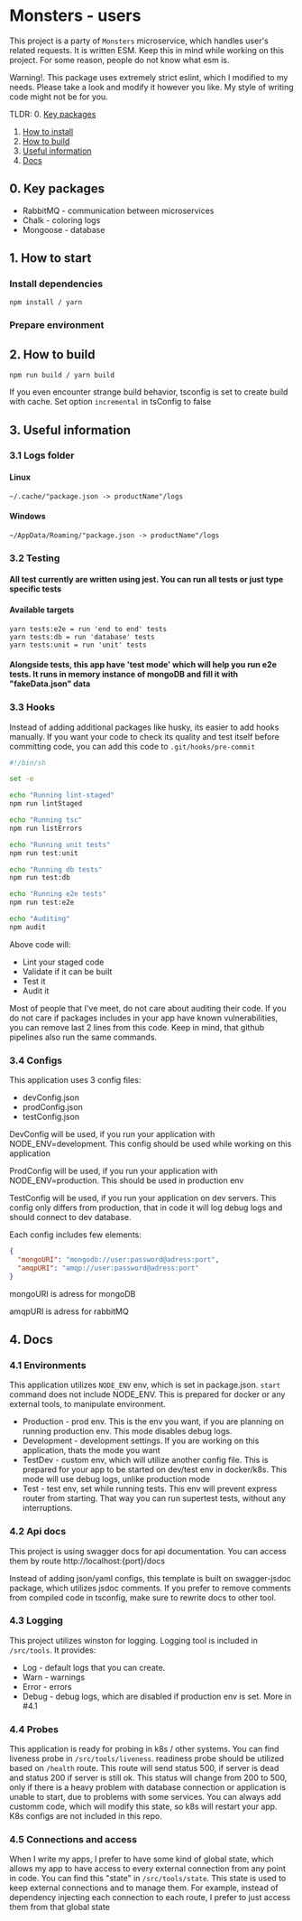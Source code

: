 # Monsters - users

This project is a party of `Monsters` microservice, which handles user's related requests. It is written ESM. Keep this in mind while working on this project. For some reason, people do not know what esm is.

Warning!.
This package uses extremely strict eslint, which I modified to my needs. Please take a look and modify it however you like. My style of writing code might not be for you.

TLDR:
0. [Key packages](#0-key-packages)
1. [How to install](#1-how-to-install)
2. [How to build](#2-how-to-build)
3. [Useful information](#3-useful-information)
4. [Docs](#4-docs)

## 0. Key packages

- RabbitMQ - communication between microservices
- Chalk - coloring logs
- Mongoose - database

## 1. How to start

### Install dependencies

```shell
npm install / yarn
```

### Prepare environment

## 2. How to build

```shell
npm run build / yarn build
```

If you even encounter strange build behavior, tsconfig is set to create build with cache. Set option `incremental` in tsConfig to false

## 3. Useful information

### 3.1 Logs folder

#### Linux

```text
~/.cache/"package.json -> productName"/logs
```

#### Windows

```text
~/AppData/Roaming/"package.json -> productName"/logs
```

### 3.2 Testing

#### All test currently are written using jest. You can run all tests or just type specific tests

#### Available targets

```text
yarn tests:e2e = run 'end to end' tests
yarn tests:db = run 'database' tests
yarn tests:unit = run 'unit' tests
```

#### Alongside tests, this app have 'test mode' which will help you run e2e tests. It runs in memory instance of mongoDB and fill it with "fakeData.json" data

### 3.3 Hooks

Instead of adding additional packages like husky, its easier to add hooks manually. If you want your code to check its quality and test itself before committing code, you can add this code to `.git/hooks/pre-commit`
```sh
#!/bin/sh

set -e

echo "Running lint-staged"
npm run lintStaged

echo "Running tsc"
npm run listErrors

echo "Running unit tests"
npm run test:unit

echo "Running db tests"
npm run test:db

echo "Running e2e tests"
npm run test:e2e

echo "Auditing"
npm audit
```

Above code will:
- Lint your staged code
- Validate if it can be built
- Test it
- Audit it

Most of people that I've meet, do not care about auditing their code. If you do not care if packages includes in your app have known vulnerabilities, you can remove last 2 lines from this code. Keep in mind, that github pipelines also run the same commands.

### 3.4 Configs

This application uses 3 config files:
- devConfig.json
- prodConfig.json
- testConfig.json

DevConfig will be used, if you run your application with NODE_ENV=development. This config should be used while working on this application

ProdConfig will be used, if you run your application with NODE_ENV=production. This should be used in production env

TestConfig will be used, if you run your application on dev servers. This config only differs from production, that in code it will log debug logs and should connect to dev database.

Each config includes few elements:
```json
{
  "mongoURI": "mongodb://user:password@adress:port",
  "amqpURI": "amqp://user:password@adress:port"
}
```

mongoURI is adress for mongoDB

amqpURI is adress for rabbitMQ

## 4. Docs

### 4.1 Environments

This application utilizes `NODE_ENV` env, which is set in package.json. `start` command does not include NODE_ENV. This is prepared for docker or any external tools, to manipulate environment.

- Production - prod env. This is the env you want, if you are planning on running production env. This mode disables debug logs.
- Development - development settings. If you are working on this application, thats the mode you want 
- TestDev - custom env, which will utilize another config file. This is prepared for your app to be started on dev/test env in docker/k8s. This mode will use debug logs, unlike production mode
- Test - test env, set while running tests. This env will prevent express router from starting. That way you can run supertest tests, without any interruptions.

### 4.2 Api docs

This project is using swagger docs for api documentation. You can access them by route http://localhost:{port}/docs

Instead of adding json/yaml configs, this template is built on swagger-jsdoc package, which utilizes jsdoc comments. If you prefer to remove comments from compiled code in tsconfig, make sure to rewrite docs to other tool.

### 4.3 Logging

This project utilizes winston for logging. Logging tool is included in `/src/tools`. It provides:

- Log - default logs that you can create.
- Warn - warnings
- Error - errors
- Debug - debug logs, which are disabled if production env is set. More in #4.1

### 4.4 Probes

This application is ready for probing in k8s / other systems. You can find liveness probe in `/src/tools/liveness`. readiness probe should be utilized based on `/health` route. This route will send status 500, if server is dead and status 200 if server is still ok. This status will change from 200 to 500, only if there is a heavy problem with database connection or application is unable to start, due to problems with some services. You can always add customm code, which will modify this state, so k8s will restart your app. K8s configs are not included in this repo.

### 4.5 Connections and access

When I write my apps, I prefer to have some kind of global state, which allows my app to have access to every external connection from any point in code. You can find this "state" in `/src/tools/state`. This state is used to keep external connections and to manage them. For example, instead of dependency injecting each connection to each route, I prefer to just access them from that global state 
